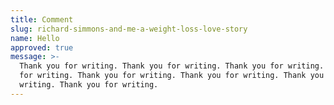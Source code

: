 ```yaml
---
title: Comment
slug: richard-simmons-and-me-a-weight-loss-love-story
name: Hello
approved: true
message: >-
  Thank you for writing. Thank you for writing. Thank you for writing. Thank you
  for writing. Thank you for writing. Thank you for writing. Thank you for
  writing. Thank you for writing.
---
```


